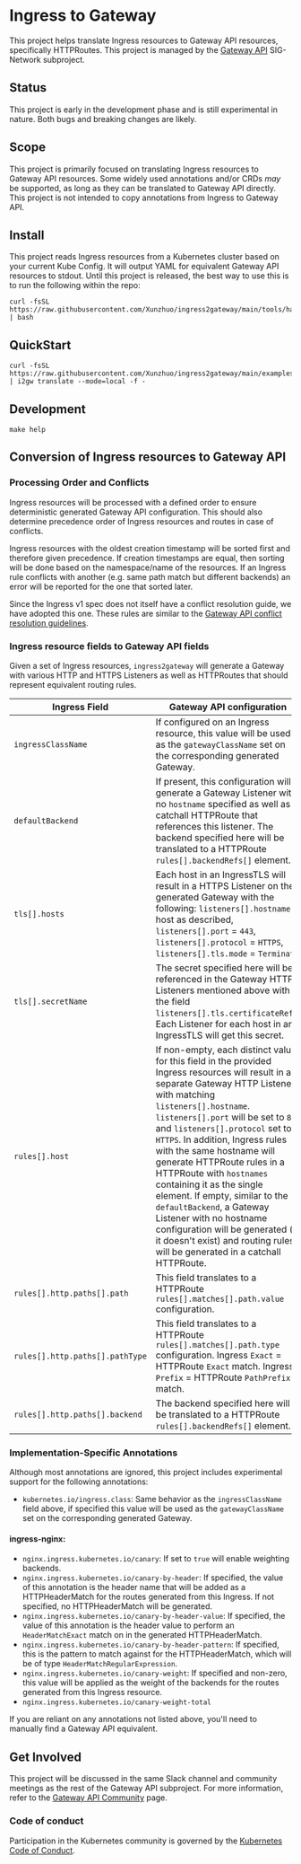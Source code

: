# Ingress to Gateway

This project helps translate Ingress resources to Gateway API resources,
specifically HTTPRoutes. This project is managed by the [Gateway
API](https://gateway-api.sigs.k8s.io/) SIG-Network subproject.

## Status

This project is early in the development phase and is still experimental in
nature. Both bugs and breaking changes are likely.

## Scope

This project is primarily focused on translating Ingress resources to Gateway
API resources. Some widely used annotations and/or CRDs _may_ be supported, as
long as they can be translated to Gateway API directly. This project is not
intended to copy annotations from Ingress to Gateway API.

## Install

This project reads Ingress resources from a Kubernetes cluster based on your
current Kube Config. It will output YAML for equivalent Gateway API resources
to stdout. Until this project is released, the best way to use this is to run
the following within the repo:

```shell
curl -fsSL https://raw.githubusercontent.com/Xunzhuo/ingress2gateway/main/tools/hack/install.sh | bash 
```

## QuickStart

```shell
curl -fsSL https://raw.githubusercontent.com/Xunzhuo/ingress2gateway/main/examples/demo.yaml | i2gw translate --mode=local -f -
```

## Development

``` shell
make help
```

## Conversion of Ingress resources to Gateway API

### Processing Order and Conflicts

Ingress resources will be processed with a defined order to ensure deterministic generated Gateway API configuration.
This should also determine precedence order of Ingress resources and routes in case of conflicts.

Ingress resources with the oldest creation timestamp will be sorted first and therefore given precedence.
If creation timestamps are equal, then sorting will be done based on the namespace/name of the resources.
If an Ingress rule conflicts with another (e.g. same path match but different backends) an error will be reported for the one that sorted later.

Since the Ingress v1 spec does not itself have a conflict resolution guide, we have adopted this one.
These rules are similar to the [Gateway API conflict resolution guidelines](https://gateway-api.sigs.k8s.io/concepts/guidelines/#conflicts).

### Ingress resource fields to Gateway API fields

Given a set of Ingress resources, `ingress2gateway` will generate a Gateway with various HTTP and HTTPS Listeners as well as HTTPRoutes that should represent equivalent routing rules.

| Ingress Field | Gateway API configuration |
|---------------|---------------------------|
| `ingressClassName` | If configured on an Ingress resource, this value will be used as the `gatewayClassName` set on the corresponding generated Gateway. |
| `defaultBackend` | If present, this configuration will generate a Gateway Listener with no `hostname` specified as well as a catchall HTTPRoute that references this listener. The backend specified here will be translated to a HTTPRoute `rules[].backendRefs[]` element. |
| `tls[].hosts` | Each host in an IngressTLS will result in a HTTPS Listener on the generated Gateway with the following: `listeners[].hostname` = host as described, `listeners[].port` = `443`, `listeners[].protocol` = `HTTPS`, `listeners[].tls.mode` = `Terminate` |
| `tls[].secretName` | The secret specified here will be referenced in the Gateway HTTPS Listeners mentioned above with the field `listeners[].tls.certificateRefs`. Each Listener for each host in an IngressTLS will get this secret. |
| `rules[].host` | If non-empty, each distinct value for this field in the provided Ingress resources will result in a separate Gateway HTTP Listener with matching `listeners[].hostname`. `listeners[].port` will be set to `80` and `listeners[].protocol` set to `HTTPS`. In addition, Ingress rules with the same hostname will generate HTTPRoute rules in a HTTPRoute with `hostnames` containing it as the single element. If empty, similar to the `defaultBackend`, a Gateway Listener with no hostname configuration will be generated (if it doesn't exist) and routing rules will be generated in a catchall HTTPRoute. |
| `rules[].http.paths[].path` | This field translates to a HTTPRoute `rules[].matches[].path.value` configuration. |
| `rules[].http.paths[].pathType` | This field translates to a HTTPRoute `rules[].matches[].path.type` configuration. Ingress `Exact` = HTTPRoute `Exact` match. Ingress `Prefix` = HTTPRoute `PathPrefix` match. |
| `rules[].http.paths[].backend` | The backend specified here will be translated to a HTTPRoute `rules[].backendRefs[]` element. |

### Implementation-Specific Annotations

Although most annotations are ignored, this project includes experimental
support for the following annotations:

* `kubernetes.io/ingress.class`: Same behavior as the `ingressClassName` field above, if specified this value will be used as the `gatewayClassName` set on the corresponding generated Gateway.

#### ingress-nginx:

* `nginx.ingress.kubernetes.io/canary`: If set to `true` will enable weighting backends.
* `nginx.ingress.kubernetes.io/canary-by-header`: If specified, the value of this annotation is the header name that will be added as a HTTPHeaderMatch for the routes generated from this Ingress. If not specified, no HTTPHeaderMatch will be generated.
* `nginx.ingress.kubernetes.io/canary-by-header-value`: If specified, the value of this annotation is the header value to perform an `HeaderMatchExact` match on in the generated HTTPHeaderMatch.
* `nginx.ingress.kubernetes.io/canary-by-header-pattern`: If specified, this is the  pattern to match against for the HTTPHeaderMatch, which will be of type `HeaderMatchRegularExpression`.
* `nginx.ingress.kubernetes.io/canary-weight`: If specified and non-zero, this value will be applied as the weight of the backends for the routes generated from this Ingress resource.
* `nginx.ingress.kubernetes.io/canary-weight-total`

If you are reliant on any annotations not listed above, you'll need to manually
find a Gateway API equivalent.

## Get Involved

This project will be discussed in the same Slack channel and community meetings
as the rest of the Gateway API subproject. For more information, refer to the
[Gateway API Community](https://gateway-api.sigs.k8s.io/contributing/) page.

### Code of conduct

Participation in the Kubernetes community is governed by the [Kubernetes Code of
Conduct](code-of-conduct.md).

[owners]: https://git.k8s.io/community/contributors/guide/owners.md
[Creative Commons 4.0]: https://git.k8s.io/website/LICENSE
